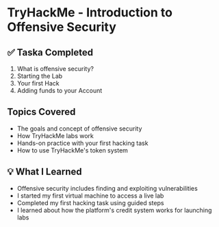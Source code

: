 # TryHackMe - Introduction to Offensive Security

## ✅ Taska Completed
1. What is offensive security?
2. Starting the Lab
3. Your first Hack
4. Adding funds to your Account

## Topics Covered
- The goals and concept of offensive security
- How TryHackMe labs work
- Hands-on practice with your first hacking task
- How to use TryHackMe's token system

## 💡 What I Learned
- Offensive security includes finding and exploiting vulnerabilities
- I started my first virtual machine to access a live lab
- Completed my first hacking task using guided steps
- I learned about how the platform's credit system works for launching labs
